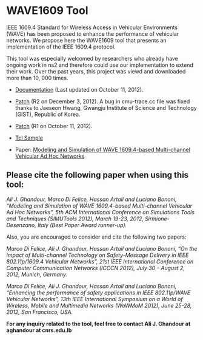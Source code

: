 # WAVE1609 Tool  
IEEE 1609.4 Standard for Wireless Access in Vehicular Environments (WAVE) has been proposed to enhance the performance of vehicular networks. We propose here the WAVE1609 tool that presents an implementation of the IEEE 1609.4 protocol.  

This tool was especially welcomed by researchers who already have ongoing work in ns2 and therefore could use our implementation to extend their work. Over the past years, this project was viewd and downloaded more than 10, 000 times.  

* [Documentation](https://github.com/aghand0ur/wave1609-tool/blob/main/Documentation.pdf) (Last updated on October 11, 2012).  

* [Patch](https://github.com/aghand0ur/wave1609-tool/blob/main/WAVE1609_R2.patch) (R2 on December 3, 2012). A bug in cmu-trace.cc file was fixed thanks to Jaeseon Hwang, Gwangju Institute of Science and Technology (GIST), Republic of Korea.  

* [Patch](https://github.com/aghand0ur/wave1609-tool/blob/main/WAVE1609_R1.patch) (R1 on October 11, 2012).  

* [Tcl Sample](https://github.com/aghand0ur/wave1609-tool/blob/main/Tcl_sample.rar)  

* Paper: [Modeling and Simulation of WAVE 1609.4-based Multi-channel Vehicular Ad Hoc Networks](https://dl.acm.org/doi/10.5555/2263019.2263037)



## Please cite the following paper when using this tool:  

_Ali J. Ghandour, Marco Di Felice, Hassan Artail and Luciano Bononi, “Modeling and Simulation of WAVE 1609.4-based Multi-channel Vehicular Ad Hoc Networks”, 5th ACM International Conference on Simulations Tools and Techniques (SIMUTools 2012), March 19-23, 2012, Sirmione-Desenzano, Italy (Best Paper Award runner-up)._  

Also, you are encouraged to consider and cite the following two papers:  

_Marco Di Felice, Ali J. Ghandour, Hassan Artail and Luciano Bononi, “On the Impact of Multi-channel Technology on Safety-Message Delivery in IEEE 802.11p/1609.4 Vehicular Networks”, 21st IEEE International Conference on Computer Communication Networks (ICCCN 2012), July 30 – August 2, 2012, Munich, Germany._  

_Marco Di Felice, Ali J. Ghandour, Hassan Artail and Luciano Bononi, “Enhancing the performance of safety applications in IEEE 802.11p/WAVE Vehicular Networks”, 13th IEEE International Symposium on a World of Wireless, Mobile and Multimedia Networks (WoWMoM 2012), June 25-28, 2012, San Francisco, USA._  

**For any inquiry related to the tool, feel free to contact Ali J. Ghandour at aghandour at cnrs.edu.lb**  
